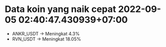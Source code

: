 # Data koin yang naik cepat 2022-09-05 02:40:47.430939+07:00

* ANKR_USDT -> Meningkat 4.3%
* RVN_USDT -> Meningkat 18.05%
